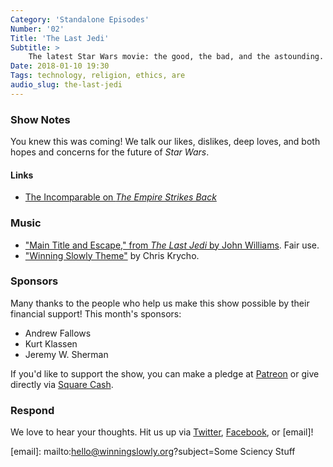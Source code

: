 ```yaml
---
Category: 'Standalone Episodes'
Number: '02'
Title: 'The Last Jedi'
Subtitle: >
    The latest Star Wars movie: the good, the bad, and the astounding.
Date: 2018-01-10 19:30
Tags: technology, religion, ethics, are
audio_slug: the-last-jedi
---
```


### Show Notes

You knew this was coming! We talk our likes, dislikes, deep loves, and both hopes and concerns for the future of _Star Wars_.

#### Links

* [The Incomparable on _The Empire Strikes Back_](https://www.theincomparable.com/theincomparable/67/)

### Music

* ["Main Title and Escape," from _The Last Jedi_ by John Williams](https://itunes.apple.com/us/album/star-wars-the-last-jedi-original-motion-picture-soundtrack/1311072698). Fair use.
* ["Winning Slowly Theme"](https://soundcloud.com/chriskrycho/winning-slowly) by Chris Krycho.

### Sponsors

Many thanks to the people who help us make this show possible by their financial support! This month's sponsors:

* Andrew Fallows
* Kurt Klassen
* Jeremy W. Sherman

If you'd like to support the show, you can make a pledge at [Patreon] or give directly via [Square Cash].

[patreon]: https://www.patreon.com/winningslowly
[square cash]: https://cash.me/$winningslowly

### Respond

We love to hear your thoughts. Hit us up via [Twitter], [Facebook], or [email]!

[twitter]: //www.twitter.com/winningslowly
[facebook]: //www.facebook.com/winningslowlypodcast

[email]: mailto:hello@winningslowly.org?subject=Some Sciency Stuff
